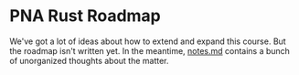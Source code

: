 # PNA Rust Roadmap

We've got a lot of ideas about how to extend and expand this course. But the
roadmap isn't written yet. In the meantime, [notes.md] contains a bunch of
unorganized thoughts about the matter.

[notes.md]: ./etc/notes.md
